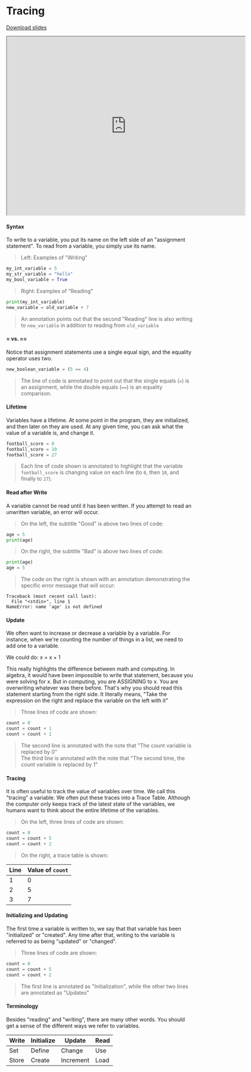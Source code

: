 # Tracing

[Download slides](Tracing.pdf)


<iframe style="width: 640px; height: 480px;" width="300" height="150" allowfullscreen="allowfullscreen" webkitallowfullscreen="webkitallowfullscreen" mozallowfullscreen="mozallowfullscreen"
title="Introduction.pdf"
src="https://www.youtube.com/embed/brqAB3kZ8kc?feature=oembed&amp;rel=0" ></iframe>


#### Syntax

To write to a variable, you put its name on the left side of an "assignment statement".
To read from a variable, you simply use its name.

> Left: Examples of "Writing"
```python
my_int_variable = 5
my_str_variable = "hello"
my_bool_variable = True
```
> Right: Examples of "Reading"
```python
print(my_int_variable)
new_variable = old_variable + 7
```

> An annotation points out that the second "Reading" line is also writing to `new_variable` in addition to reading from `old_variable`

#### = vs. ==

Notice that assignment statements use a single equal sign, and the equality operator uses two.

```python
new_boolean_variable = (5 == 4)
```
> The line of code is annotated to point out that the single equals (`=`) is an assignment, while the double equals (`==`) is an equality comparison.

#### Lifetime

Variables have a lifetime.
At some point in the program, they are initialized, and then later on they are used.
At any given time, you can ask what the value of a variable is, and change it.

```python
football_score = 0
football_score = 10
football_score = 27
```
> Each line of code shown is annotated to highlight that the variable `football_score` is changing value on each line (to `0`, then `10`, and finally to `27`).

#### Read after Write

A variable cannot be read until it has been written.
If you attempt to read an unwritten variable, an error will occur.

> On the left, the subtitle "Good" is above two lines of code:
```python
age = 5
print(age)
```

> On the right, the subtitle "Bad" is above two lines of code:
```python
print(age)
age = 5
```
> The code on the right is shown with an annotation demonstrating the specific error message that will occur:

    Traceback (most recent call last):
      File "<stdin>", line 1
    NameError: name 'age' is not defined


#### Update

We often want to increase or decrease a variable by a variable.
For instance, when we're counting the number of things in a list, we need to add one to a variable.

We could do: x = x + 1

This really highlights the difference between math and computing.
In algebra, it would have been impossible to write that statement, because you were solving for x.
But in computing, you are ASSIGNING to x.
You are overwriting whatever was there before.
That's why you should read this statement starting from the right side.
It literally means, "Take the expression on the right and replace the variable on the left with it"

> Three lines of code are shown:
```python
count = 0
count = count + 1
count = count + 1
```
> The second line is annotated with the note that "The count variable is replaced by 0"  
> The third line is annotated with the note that "The second time, the count variable is replaced by 1"

#### Tracing

It is often useful to track the value of variables over time.
We call this "tracing" a variable.
We often put these traces into a Trace Table.
Although the computer only keeps track of the latest state of the variables, we humans want to think about the entire lifetime of the variables.

> On the left, three lines of code are shown:
```python
count = 0
count = count + 5
count = count + 2
```

> On the right, a trace table is shown:

| Line | Value of `count` |
|------|------------------|
| 1 | 0 |
| 2 | 5 |
| 3 | 7 |

#### Initializing and Updating

The first time a variable is written to, we say that that variable has been "initialized" or "created".
Any time after that, writing to the variable is referred to as being "updated" or "changed".

> Three lines of code are shown:
```python
count = 0
count = count + 5
count = count + 2
```
> The first line is annotated as "Initialization", while the other two lines are annotated as "Updates"

#### Terminology

Besides "reading" and "writing", there are many other words. You should get a sense of the different ways we refer to variables.

| Write | Initialize | Update | Read |
|-------|------------|-----------|------|
| Set | Define | Change | Use |
| Store | Create | Increment | Load |

